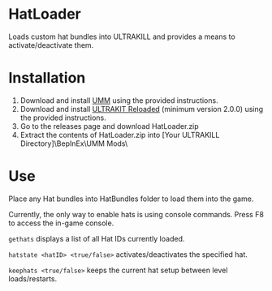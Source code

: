 # HatLoader
Loads custom hat bundles into ULTRAKILL and provides a means to activate/deactivate them.

# Installation
1. Download and install [UMM](https://github.com/Temperz87/ultra-mod-manager) using the provided instructions.
2. Download and install [ULTRAKIT Reloaded](https://github.com/PetersonE1/UltrakitReloaded) (minimum version 2.0.0) using the provided instructions.
3. Go to the releases page and download HatLoader.zip
4. Extract the contents of HatLoader.zip into [Your ULTRAKILL Directory]\BepInEx\UMM Mods\

# Use
Place any Hat bundles into HatBundles folder to load them into the game.

Currently, the only way to enable hats is using console commands. Press F8 to access the in-game console.

`gethats` displays a list of all Hat IDs currently loaded.

`hatstate <hatID> <true/false>` activates/deactivates the specified hat.

`keephats <true/false>` keeps the current hat setup between level loads/restarts.
